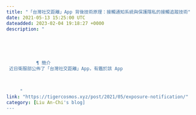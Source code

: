 ```yaml
---
title: "「台灣社交距離」App 背後技術原理：接觸通知系統與保護隱私的接觸追蹤技術"
date: 2021-05-13 15:25:00 UTC
dateadded: 2023-02-04 19:18:27 +0000
description: "
    
      
      
        
        
           ¶ 簡介 
 近日衛服部公佈了「台灣社交距離」App，有鑑於該 App
        
      
    
     "
link: "https://tigercosmos.xyz/post/2021/05/exposure-notification/"
category: [Liu An-Chi's blog]
---
```

